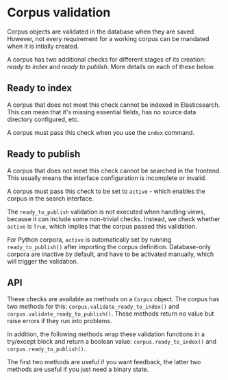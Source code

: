 # Corpus validation

Corpus objects are validated in the database when they are saved. However, not every requirement for a working corpus can be mandated when it is intially created.

A corpus has two additional checks for different stages of its creation: _ready to index_ and _ready to publish_. More details on each of these below.

## Ready to index

A corpus that does not meet this check cannot be indexed in Elasticsearch. This can mean that it's missing essential fields, has no source data directory configured, etc.

A corpus must pass this check when you use the `index` command.

## Ready to publish

A corpus that does not meet this check cannot be searched in the frontend. This usually means the interface configuration is incomplete or invalid.

A corpus must pass this check to be set to `active` - which enables the corpus in the search interface.

The `ready_to_publish` validation is not executed when handling views, because it can include some non-trivial checks. Instead, we check whether `active` is `True`, which implies that the corpus passed this validation.

For Python corpora, `active` is automatically set by running `ready_to_publish()` after importing the corpus definition. Database-only corpora are inactive by default, and have to be activated manually, which will trigger the validation.

## API

These checks are available as methods on a `Corpus` object. The corpus has two methods for this: `corpus.validate_ready_to_index()` and `corpus.validate_ready_to_publish()`. These methods return no value but raise errors if they run into problems.

In addition, the following methods wrap these validation functions in a try/except block and return a boolean value: `corpus.ready_to_index()` and `corpus.ready_to_publish()`.

The first two methods are useful if you want feedback, the latter two methods are useful if you just need a binary state.
